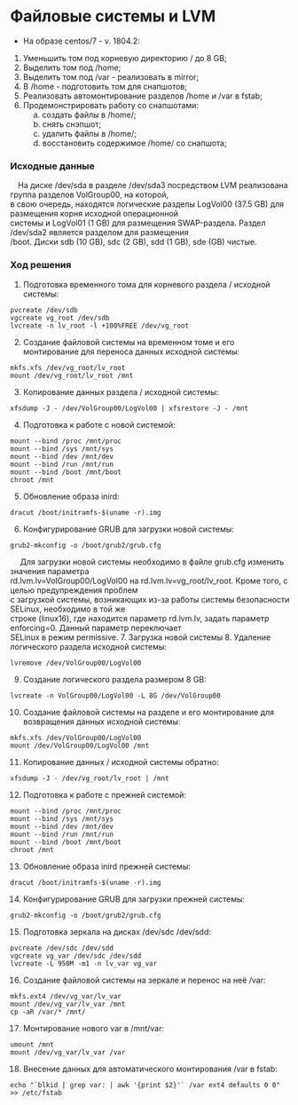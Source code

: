 # Файловые системы и LVM #
  - На образе centos/7 - v. 1804.2:<br/>
1. Уменьшить том под корневую директорию / до 8 GB;<br/>
2. Выделить том под /home;<br/>
3. Выделить том под /var - реализовать в mirror;<br/>
4. В /home - подготовить том для снапшотов;<br/>
5. Реализовать автомонтирование разделов /home и /var в fstab;<br/>
6. Продемонстрировать работу со снапшотами:<br/>
&ensp;&ensp; a. создать файлы в /home/;<br/>
&ensp;&ensp; b. снять снэпшот;<br/>
&ensp;&ensp; c. удалить файлы в /home/;<br/>
&ensp;&ensp; d. восстановить содержимое /home/ со снапшота;<br/>
### Исходные данные ###
&ensp;&ensp;На диске /dev/sda в разделе /dev/sda3 посредством LVM реализована группа разделов VolGroup00, на которой,<br/>
в свою очередь, находятся логические разделы LogVol00 (37.5 GB) для размещения корня исходной операционной<br/>
системы и LogVol01 (1 GB) для размещения SWAP-раздела. Раздел /dev/sda2 является разделом для размещения<br/> 
/boot. Диски sdb (10 GB), sdc (2 GB), sdd (1 GB), sde (GB) чистые. 
### Ход решения ###
1. Подготовка временного тома для корневого раздела / исходной системы:
```shell
pvcreate /dev/sdb
vgcreate vg_root /dev/sdb
lvcreate -n lv_root -l +100%FREE /dev/vg_root
```
2. Создание файловой системы на временном томе и его монтирование для переноса данных исходной системы:
```shell
mkfs.xfs /dev/vg_root/lv_root
mount /dev/vg_root/lv_root /mnt
```
3. Копирование данных раздела / исходной системы:
```shell
xfsdump -J - /dev/VolGroup00/LogVol00 | xfsrestore -J - /mnt
```
4. Подготовка к работе с новой системой:
```shell
mount --bind /proc /mnt/proc
mount --bind /sys /mnt/sys
mount --bind /dev /mnt/dev
mount --bind /run /mnt/run
mount --bind /boot /mnt/boot
chroot /mnt
```
5. Обновление образа inird:
```shell
dracut /boot/initramfs-$(uname -r).img
```
6. Конфигурирование GRUB для загрузки новой системы:
```shell
grub2-mkconfig -o /boot/grub2/grub.cfg
```
&ensp;&ensp; Для загрузки новой системы необходимо в файле grub.cfg изменить значения параметра<br/>
rd.lvm.lv=VolGroup00/LogVol00 на rd.lvm.lv=vg_root/lv_root. Кроме того, с целью предупреждения проблем <br/> 
с загрузкой системы, возникающих из-за работы системы безопасности SELinux, необходимо в той же<br/> 
строке (linux16), где находится параметр rd.lvm.lv, задать параметр enforcing=0. Данный параметр переключает<br/>
SELinux в режим permissive.
7. Загрузка новой системы
8. Удаление логического раздела исходной системы:
```shell
lvremove /dev/VolGroup00/LogVol00
```
9. Создание логического раздела размером 8 GB:
```shell
lvcreate -n VolGroup00/LogVol00 -L 8G /dev/VolGroup00
```
10. Создание файловой системы на разделе и его монтирование для возвращения данных исходной системы:
```shell
mkfs.xfs /dev/VolGroup00/LogVol00
mount /dev/VolGroup00/LogVol00 /mnt
```
11. Копирование данных / исходной системы обратно:
```shell
xfsdump -J - /dev/vg_root/lv_root | /mnt
```
12. Подготовка к работе с прежней системой:
```shell
mount --bind /proc /mnt/proc
mount --bind /sys /mnt/sys
mount --bind /dev /mnt/dev
mount --bind /run /mnt/run
mount --bind /boot /mnt/boot
chroot /mnt
```
13. Обновление образа inird прежней системы:
```shell
dracut /boot/initramfs-$(uname -r).img
```
14. Конфигурирование GRUB для загрузки прежней системы:
```shell
grub2-mkconfig -o /boot/grub2/grub.cfg
```
15. Подготовка зеркала на дисках /dev/sdc /dev/sdd:
```shell
pvcreate /dev/sdc /dev/sdd
vgcreate vg_var /dev/sdc /dev/sdd
lvcreate -L 950M -m1 -n lv_var vg_var
```
16. Создание файловой системы на зеркале и перенос на неё /var:
```shell
mkfs.ext4 /dev/vg_var/lv_var
mount /dev/vg_var/lv_var /mnt
cp -aR /var/* /mnt/
```
17. Монтирование нового var в /mnt/var:
```shell
umount /mnt
mount /dev/vg_var/lv_var /var
```
18. Внесение данных для автоматического монтирования /var в fstab:
```shell
echo "`blkid | grep var: | awk '{print $2}'` /var ext4 defaults 0 0" >> /etc/fstab
```


